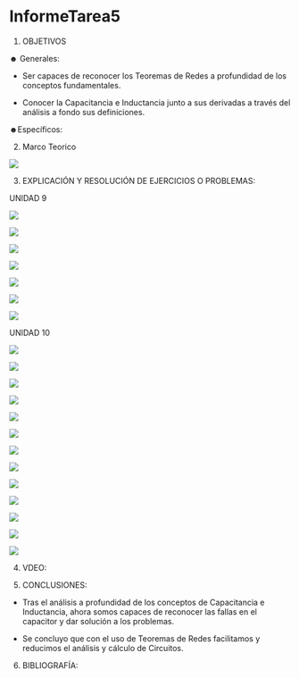 # InformeTarea5

1. OBJETIVOS

☻ Generales:

* Ser capaces de reconocer los Teoremas de Redes a profundidad de los conceptos fundamentales.

* Conocer la Capacitancia e Inductancia junto a sus derivadas a través del análisis a fondo sus definiciones. 


☻Específicos:


2. Marco Teorico 

![](Img/Mapa-10.jpg)



3. EXPLICACIÓN Y RESOLUCIÓN DE EJERCICIOS O PROBLEMAS:

UNIDAD 9

![](Img/1,3.PNG)

![](Img/5,7.PNG)

![](Img/9.PNG)

![](Img/11,13.PNG)

![](Img/15,17.PNG)

![](Img/19,21.PNG)

![](Img/25.PNG)


UNIDAD 10

![](Img/2..PNG)

![](Img/4..PNG)

![](Img/6-12..PNG)

![](Img/14..PNG)

![](Img/16..PNG)

![](Img/24-26;10.jpg)

![](Img/28;10.jpg)

![](Img/28-2;10.jpg)

![](Img/30-32;10.jpg)

![](Img/34-38;10.jpg)

![](Img/40-42;10.jpg)

![](Img/44-46;10.jpg)

![](Img/48;10.jpg)


4. VDEO:


5. CONCLUSIONES:

* Tras el análisis a profundidad de los conceptos de Capacitancia e Inductancia, ahora somos capaces de reconocer las fallas en el capacitor y dar solución a los problemas.

* Se concluyo que con el uso de Teoremas de Redes facilitamos y reducimos el análisis y cálculo de Circuitos.

6. BIBLIOGRAFÍA:

